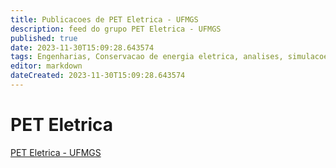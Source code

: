 ```yaml
---
title: Publicacoes de PET Eletrica - UFMGS 
description: feed do grupo PET Eletrica - UFMGS
published: true
date: 2023-11-30T15:09:28.643574
tags: Engenharias, Conservacao de energia eletrica, analises, simulacoes, otimizacoes, circuitos eletricos
editor: markdown
dateCreated: 2023-11-30T15:09:28.643574
---
```


# PET Eletrica
[PET Eletrica - UFMGS](/grupo/108PETEletricaUFMGS.md)
